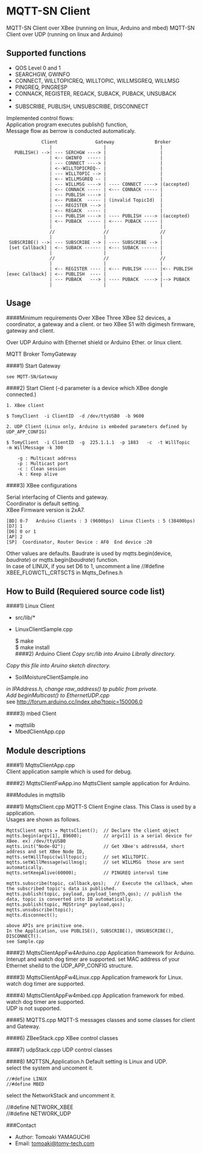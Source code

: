 MQTT-SN Client
======
  MQTT-SN Client over XBee (running on linux, Arduino and mbed)
  MQTT-SN Client over UDP  (running on linux and Arduino)  
  
  
Supported functions
-------------------

*  QOS Level 0 and 1
*  SEARCHGW, GWINFO
*  CONNECT, WILLTOPICREQ, WILLTOPIC, WILLMSGREQ, WILLMSG
*  PINGREQ, PINGRESP
*  CONNACK, REGISTER, REGACK, SUBACK, PUBACK, UNSUBACK
*  
*  SUBSCRIBE, PUBLISH, UNSUBSCRIBE, DISCONNECT

Implemented control flows:  
   Application program executes publish() function,   
   Message flow as berrow is conducted automaticaly.  


                 Client              Gateway               Broker
                    |                   |                    |      
       PUBLISH() -->| --- SERCHGW ----> |                    |  
                    | <-- GWINFO  ----- |                    |  
                    | --- CONNECT ----> |                    |  
                    | <--WILLTOPICREQ-- |                    |  
                    | --- WILLTOPIC --> |                    |  
                    | <-- WILLMSGREQ -- |                    |  
                    | --- WILLMSG ----> | ---- CONNECT ----> |(accepted)     
                    | <-- CONNACK ----- | <--- CONNACK ----- |   
                    | --- PUBLISH ----> |                    |  
                    | <-- PUBACK  ----- | (invalid TopicId)  |  
                    | --- REGISTER ---> |                    |  
                    | <-- REGACK  ----- |                    |  
                    | --- PUBLISH ----> | ---- PUBLISH ----> |(accepted)  
                    | <-- PUBACK  ----- | <---- PUBACK ----- |    
                    |                   |                    |    
                    //                  //                   //      
                    |                   |                    |          
     SUBSCRIBE() -->| --- SUBSCRIBE --> | ---- SUBSCRIBE --> |     
     [set Callback] | <-- SUBACK ------ | <--- SUBACK ------ |    
                    |                   |                    |    
                    //                  //                   //    
                    |                   |                    |    
                    | <-- REGISTER ---- | <--- PUBLISH ----- |<-- PUBLISH  
    [exec Callback] | <-- PUBLISH  ---- |                    |  
                    | --- PUBACK   ---> | ---- PUBACK  ----> |--> PUBACK  
                    |                   |                    |  
                

Usage
------
####Minimum requirements
  Over XBee
  Three XBee S2 devices,  a coordinator, a gateway and a client.
  or two XBee S1 with digimesh firmware, gateway and client.
  
  Over UDP
  Arduino with Ethernet shield or Arduino Ether.
  or linux client.

  MQTT Broker
  TomyGateway   

####1) Start Gateway  

    see MQTT-SN/Gateway    
    
    
  
####2) Start Client   (-d parameter is a device which XBee dongle connected.)  
    
    1. XBee client    

    $ TomyClient  -i ClientID  -d /dev/ttyUSB0  -b 9600    

    2. UDP Client (Linux only, Arduino is embeded parameters defined by UDP_APP_CONFIG)    

    $ TomyClient  -i ClientID  -g  225.1.1.1  -p 1883   -c  -t WillTopic  -m WillMessage -k 300 

     	-g : Multicast address    
        -p : Multicast port        
        -c : Clean session        
        -k : Keep alive    
  
    
####3) XBee configurations 
    
  Serial interfacing  of Clients and gateway.    
  Coordinator is default setting.  
  XBee Firmware version is 2xA7.  
  
    [BD] 0-7   Arduino Clients : 3 (9600bps)  Linux Clients : 5 (38400bps)  
    [D7] 1  
    [D6] 0 or 1  
    [AP] 2  
    [SP]  Coordinator, Router Device : AF0  End device :20  

  Other values are defaults. Baudrate is used by  mqtts.begin(device, _baudrate_) or mqtts.begin(_baudrate_) function.   
  In case of LINUX, if you set D6 to 1, uncomment a line //#define XBEE_FLOWCTL_CRTSCTS in Mqtts_Defines.h
  

How to Build (Requiered source code list)
-----------
####1) Linux Client
*  src/lib/*    
*  LinuxClientSample.cpp  

   $ make    
   $ make install    
####2) Arduino Client
_Copy src/lib into Aruino Librally directory._

_Copy this file into Aruino sketch directory._
*  SoilMoistureClientSample.ino
  
_in IPAddress.h, change raw_address() tp public from private._  
_Add beginMulticast() to EthernetUDP.cpp_   
see http://forum.arduino.cc/index.php?topic=150006.0    

####3) mbed Client
*  mqttslib    
*  MbedClientApp.cpp  

Module descriptions
-------------------  
####1) MqttsClientApp.cpp  
Client application sample which is used for debug.

  
####2) MqttsClientFwApp.ino
  MqttsClient sample application for Arduino. 
    
###Modules in mqttslib

####1) MqttsClient.cpp
  MQTT-S Client Engine class. This Class is used by  a application.  
  Usages are shown as follows.
  
    MqttsClient mqtts = MqttsClient();  // Declare the client object
    mqtts.begin(argv[1], B9600);        // argv[1] is a serial device for XBee. ex) /dev/ttyUSB0 
    mqtts.init("Node-02");              // Get XBee's address64, short address and set XBee Node ID, 
    mqtts.setWillTopic(willtopic);      // set WILLTOPIC.   
    mqtts.setWillMessage(willmsg);      // set WILLMSG  those are sent automatically. 
    mqtts.setKeepAlive(60000);          // PINGREQ interval time

    mqtts.subscribe(topic, callback,qos);   // Execute the callback, when the subscribed topic's data is published. 
    mqtts.publish(topic, payload, payload_length,qos); // publish the data, topic is converted into ID automatically.
    mqtts.publish(topic, MQString* payload,qos);  
    mqtts.unsubscribe(topic);  
    mqtts.disconnect();

    above APIs are primitive one.     
    In the Application, use PUBLISE(), SUBSCRIBE(), UNSUBSCRIBE(), DISCONNECT().     
    see Sample.cpp    

    
####2) MqttsClientAppFw4Arduino.cpp
  Application framework for Arduino.
  Interupt and  watch dog timer are supported.
  set MAC address of your Ethernet sheild to the UDP_APP_CONFIG structure.
      
####3) MqttsClientAppFw4Linux.cpp
  Application framework for Linux.
  watch dog timer are supported.    

####4) MqttsClientAppFw4mbed.cpp
  Application framework for mbed.
  watch dog timer are supported.    
  UDP is not supported.

####5) MQTTS.cpp 
  MQTT-S messages classes and some classes for client and Gateway.
    
####6) ZBeeStack.cpp
  XBee control classes

####7) udpStack.cpp
  UDP control classes
    
####8) MQTTSN_Application.h
  Default setting is Linux and UDP.  
  select the system and uncoment it.
    
    //#define LINUX 
    //#define MBED
    
  select the NetworkStack and uncomment it.
   
   //#define NETWORK_XBEE     
   //#define NETWORK_UDP     
  
  
###Contact


* Author:    Tomoaki YAMAGUCHI
* Email:     tomoaki@tomy-tech.com
